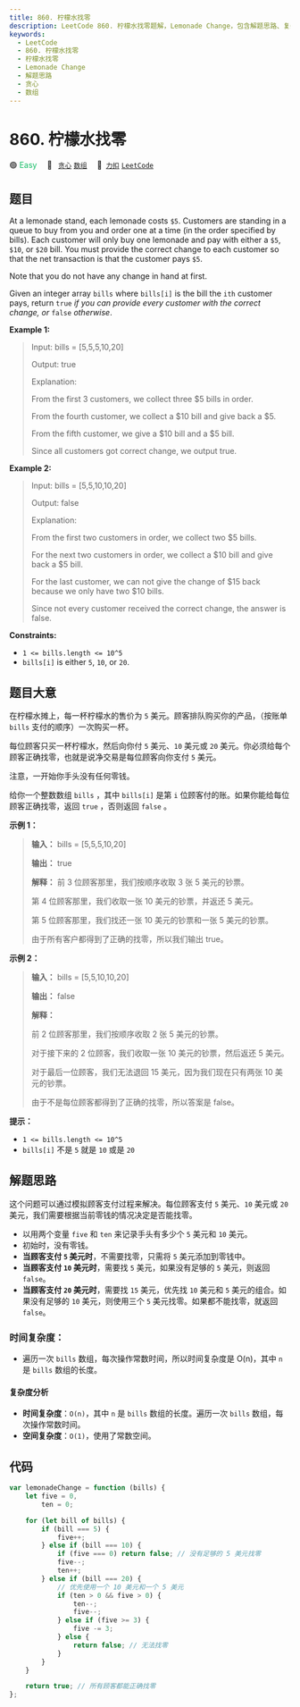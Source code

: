 ```yaml
---
title: 860. 柠檬水找零
description: LeetCode 860. 柠檬水找零题解，Lemonade Change，包含解题思路、复杂度分析以及完整的 JavaScript 代码实现。
keywords:
  - LeetCode
  - 860. 柠檬水找零
  - 柠檬水找零
  - Lemonade Change
  - 解题思路
  - 贪心
  - 数组
---
```


# 860. 柠檬水找零

🟢 <font color=#15bd66>Easy</font>&emsp; 🔖&ensp; [`贪心`](/tag/greedy.md) [`数组`](/tag/array.md)&emsp; 🔗&ensp;[`力扣`](https://leetcode.cn/problems/lemonade-change) [`LeetCode`](https://leetcode.com/problems/lemonade-change)

## 题目

At a lemonade stand, each lemonade costs `$5`. Customers are standing in a
queue to buy from you and order one at a time (in the order specified by
bills). Each customer will only buy one lemonade and pay with either a `$5`,
`$10`, or `$20` bill. You must provide the correct change to each customer so
that the net transaction is that the customer pays `$5`.

Note that you do not have any change in hand at first.

Given an integer array `bills` where `bills[i]` is the bill the `ith` customer
pays, return `true` _if you can provide every customer with the correct
change, or_ `false` _otherwise_.

**Example 1:**

> Input: bills = [5,5,5,10,20]
>
> Output: true
>
> Explanation:
>
> From the first 3 customers, we collect three $5 bills in order.
>
> From the fourth customer, we collect a $10 bill and give back a $5.
>
> From the fifth customer, we give a $10 bill and a $5 bill.
>
> Since all customers got correct change, we output true.

**Example 2:**

> Input: bills = [5,5,10,10,20]
>
> Output: false
>
> Explanation:
>
> From the first two customers in order, we collect two $5 bills.
>
> For the next two customers in order, we collect a $10 bill and give back a $5 bill.
>
> For the last customer, we can not give the change of $15 back because we only have two $10 bills.
>
> Since not every customer received the correct change, the answer is false.

**Constraints:**

- `1 <= bills.length <= 10^5`
- `bills[i]` is either `5`, `10`, or `20`.

## 题目大意

在柠檬水摊上，每一杯柠檬水的售价为 `5` 美元。顾客排队购买你的产品，（按账单 `bills` 支付的顺序）一次购买一杯。

每位顾客只买一杯柠檬水，然后向你付 `5` 美元、`10` 美元或 `20` 美元。你必须给每个顾客正确找零，也就是说净交易是每位顾客向你支付 `5`
美元。

注意，一开始你手头没有任何零钱。

给你一个整数数组 `bills` ，其中 `bills[i]` 是第 `i` 位顾客付的账。如果你能给每位顾客正确找零，返回 `true` ，否则返回
`false` 。

**示例 1：**

> **输入：** bills = [5,5,5,10,20]
>
> **输出：** true
>
> **解释：** 前 3 位顾客那里，我们按顺序收取 3 张 5 美元的钞票。
>
> 第 4 位顾客那里，我们收取一张 10 美元的钞票，并返还 5 美元。
>
> 第 5 位顾客那里，我们找还一张 10 美元的钞票和一张 5 美元的钞票。
>
> 由于所有客户都得到了正确的找零，所以我们输出 true。

**示例 2：**

> **输入：** bills = [5,5,10,10,20]
>
> **输出：** false
>
> **解释：**
>
> 前 2 位顾客那里，我们按顺序收取 2 张 5 美元的钞票。
>
> 对于接下来的 2 位顾客，我们收取一张 10 美元的钞票，然后返还 5 美元。
>
> 对于最后一位顾客，我们无法退回 15 美元，因为我们现在只有两张 10 美元的钞票。
>
> 由于不是每位顾客都得到了正确的找零，所以答案是 false。

**提示：**

- `1 <= bills.length <= 10^5`
- `bills[i]` 不是 `5` 就是 `10` 或是 `20`

## 解题思路

这个问题可以通过模拟顾客支付过程来解决。每位顾客支付 `5` 美元、`10` 美元或 `20` 美元，我们需要根据当前零钱的情况决定是否能找零。

- 以用两个变量 `five` 和 `ten` 来记录手头有多少个 `5` 美元和 `10` 美元。
- 初始时，没有零钱。
- **当顾客支付 `5` 美元时**，不需要找零，只需将 `5` 美元添加到零钱中。
- **当顾客支付 `10` 美元时**，需要找 `5` 美元，如果没有足够的 `5` 美元，则返回 `false`。
- **当顾客支付 `20` 美元时**，需要找 `15` 美元，优先找 `10` 美元和 `5` 美元的组合。如果没有足够的 `10` 美元，则使用三个 `5` 美元找零。如果都不能找零，就返回 `false`。

### 时间复杂度：

- 遍历一次 `bills` 数组，每次操作常数时间，所以时间复杂度是 O(n)，其中 `n` 是 `bills` 数组的长度。

#### 复杂度分析

- **时间复杂度**：`O(n)`，其中 `n` 是 `bills` 数组的长度。遍历一次 `bills` 数组，每次操作常数时间。
- **空间复杂度**：`O(1)`，使用了常数空间。

## 代码

```javascript
var lemonadeChange = function (bills) {
	let five = 0,
		ten = 0;

	for (let bill of bills) {
		if (bill === 5) {
			five++;
		} else if (bill === 10) {
			if (five === 0) return false; // 没有足够的 5 美元找零
			five--;
			ten++;
		} else if (bill === 20) {
			// 优先使用一个 10 美元和一个 5 美元
			if (ten > 0 && five > 0) {
				ten--;
				five--;
			} else if (five >= 3) {
				five -= 3;
			} else {
				return false; // 无法找零
			}
		}
	}

	return true; // 所有顾客都能正确找零
};
```
